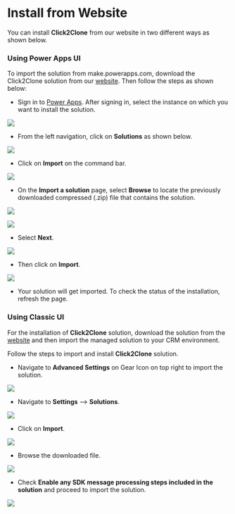 # Install from Website

You can install **Click2Clone** from our website in two different ways as shown below.

### Using Power Apps UI

To import the solution from make.powerapps.com, download the Click2Clone solution from our [website](https://www.inogic.com/product/productivity-apps/click-2-clone-microsoft-dynamics-crm-records). Then follow the steps as shown below:

* Sign in to [Power Apps](https://make.powerapps.com/?utm\_source=padocs\&utm\_medium=linkinadoc\&utm\_campaign=referralsfromdoc). After signing in, select the instance on which you want to install the solution.

![](<../../.gitbook/assets/a (2).png>)

* From the left navigation, click on **Solutions** as shown below.

![](../../.gitbook/assets/b.png)

* Click on **Import** on the command bar.

![](<../../.gitbook/assets/c (7).png>)

* &#x20;On the **Import a solution** page, select **Browse** to locate the previously downloaded compressed (.zip) file that contains the solution.

![](<../../.gitbook/assets/d (2).png>)

![](<../../.gitbook/assets/e (3).png>)

* Select **Next**.

![](<../../.gitbook/assets/f (3).png>)

* Then click on **Import**.

![](../../.gitbook/assets/g.png)

* Your solution will get imported. To check the status of the installation, refresh the page.

### Using Classic UI

For the installation of **Click2Clone** solution, download the solution from the [website](https://www.inogic.com/product/productivity-apps/click-2-clone-microsoft-dynamics-crm-records) and then import the managed solution to your CRM environment.&#x20;

Follow the steps to import and install **Click2Clone** solution.

* Navigate to **Advanced Settings** on Gear Icon on top right to import the solution.

![](<../../.gitbook/assets/1 (127).png>)

* Navigate to **Settings** --> **Solutions**.

![](<../../.gitbook/assets/2 (61).png>)

* Click on **Import**.

![](<../../.gitbook/assets/3 (7).png>)

* Browse the downloaded file.

![](../../.gitbook/assets/image\_2020\_06\_02T10\_00\_21\_119Z.png)

* Check **Enable any SDK message processing steps included in the solution** and proceed to import the solution.

![](<../../.gitbook/assets/5 (12).png>)



###

[\
](https://docs.inogic.com/attach2dynamics/installation/install-from-microsoft-appsource)
